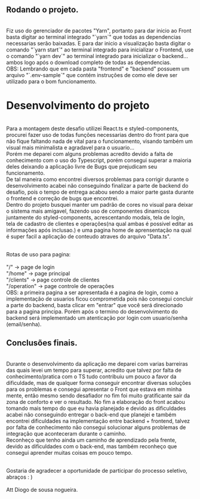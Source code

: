 ## Rodando o projeto.

<br/>
  Fiz uso do gerenciador de pacotes "Yarn", portanto para dar inicio ao Front basta digitar ao terminal integrado "`yarn`" que todas as dependencias necessarias serão baixadas. E para dar inicio a visualização basta digitar o comando "`yarn start`" ao terminal integrado para inicializar o Frontend, use o comando "`yarn dev`" ao terminal integrado para inicializar o backend... ambos logo após o download completo de todas as dependencias. 
<br/>
  OBS: Lembrando que em cada pasta "frontend" e "backend" possuem um arquivo "`.env-sample`" que contém instruções de como ele deve ser utilizado para o bom funcionamento.
<br/>

# Desenvolvimento do projeto

<br/>
  Para a montagem deste desafio utilizei React.ts e styled-components, procurei fazer uso de todas funções necessarias dentro do front para que não fique faltando nada de vital para o funcionamento, visando também um visual mais minimalista e agradavel para o usuario...<br/>
  Porém me deparei com alguns problemas acredito devido a falta de conhecimento com o uso do Typescript, porém consegui superar a maioria deles deixando a aplicação livre de Bugs que prejudicam seu funcionamento.<br/>
  De tal maneira como encontrei diversos problemas para corrigir durante o desenvolvimento acabei não conseguindo finalizar a parte de backend do desafio, poís o tempo de entrega acabou sendo a maior parte gasta durante o frontend e correção de bugs que encontrei.<br/>
  Dentro do projeto busquei manter um padrão de cores no visual para deixar o sistema mais amigavel, fazendo uso de componentes dinamicos juntamente do styled-components, acrescentando modais, tela de login, tela de cadastro de clientes e operações(na qual ambas é possivel editar as informações após inclusao.) e uma pagina home de aprensentação na qual é super facil a aplicação de conteudo atraves do arquivo "Data.ts".<br/><br/>

Rotas de uso para pagina:<br/>
<br/>"/" -> page de login
<br/>"/home" -> page principal
<br/>"/clients" -> page controle de clientes
<br/>"/operation" -> page controle de operações
<br/>
OBS: a primeira pagina a ser apresentada é a pagina de login, como a implementação de usuarios ficou comprometida pois não consegui concluir a parte do backend, basta clicar em "entrar" que você será direcionado para a pagina principa. Porém após o termino do desenvolvimento do backend será implementado um atenticação por login com usuario/senha (email/senha). <br/>

## Conclusões finais.

<br/>
  Durante o desenvolvimento da aplicação me deparei com varias barreiras das quais levei um tempo para superar, acredito que talvez por falta de conhecimento/pratica com o TS tudo contribuiu um pouco a favor da dificuldade, mas de qualquer forma conseguir encontrar diversas soluções para os problemas e consegui apresentar o Front que estava em minha mente, então mesmo sendo desafiador no fim foi muito gratificante sair da zona de conforto e ver o resultado. No fim a elaboração do front acabou tomando mais tempo do que eu havia planejado e devido as dificuldades acabei não conseguindo entregar o back-end que planejei e também encontrei dificuldades na implementação entre backend + frontend, talvez por falta de conhecimento não consegui solucionar alguns problemas de integração que aconteceram durante o caminho.<br/>
  Reconheço que tenho ainda um caminho de aprendizado pela frente, devido as dificuldades com o back-end, mas também reconheço que consegui aprender muitas coisas em pouco tempo.<br /><br/>
  
  Gostaria de agradecer a oportunidade de participar do processo seletivo, abraços : )
<br /><br/>
  Att Diogo de sousa nogueira.
